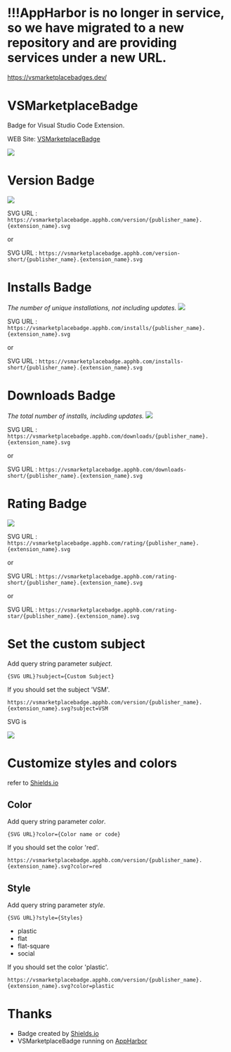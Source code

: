 # !!!AppHarbor is no longer in service, so we have migrated to a new repository and are providing services under a new URL.
https://vsmarketplacebadges.dev/

# VSMarketplaceBadge
Badge for Visual Studio Code Extension.

WEB Site: [VSMarketplaceBadge](https://vsmarketplacebadge.apphb.com/)

![](image/site.png)

# Version Badge
![](image/cssho.vscode-svgviewer_version.png)

SVG URL : `https://vsmarketplacebadge.apphb.com/version/{publisher_name}.{extension_name}.svg`

or

SVG URL : `https://vsmarketplacebadge.apphb.com/version-short/{publisher_name}.{extension_name}.svg`

# Installs Badge
*The number of unique installations, not including updates.*
![](image/cssho.vscode-svgviewer_installs.png)

SVG URL : `https://vsmarketplacebadge.apphb.com/installs/{publisher_name}.{extension_name}.svg`

or

SVG URL : `https://vsmarketplacebadge.apphb.com/installs-short/{publisher_name}.{extension_name}.svg`

# Downloads Badge
*The total number of installs, including updates.*
![](image/cssho.vscode-svgviewer_downloads.png)

SVG URL : `https://vsmarketplacebadge.apphb.com/downloads/{publisher_name}.{extension_name}.svg`

or

SVG URL : `https://vsmarketplacebadge.apphb.com/downloads-short/{publisher_name}.{extension_name}.svg`

# Rating Badge
![](image/ms-vscode_csharp.png)

SVG URL : `https://vsmarketplacebadge.apphb.com/rating/{publisher_name}.{extension_name}.svg`

or

SVG URL : `https://vsmarketplacebadge.apphb.com/rating-short/{publisher_name}.{extension_name}.svg`

or

SVG URL : `https://vsmarketplacebadge.apphb.com/rating-star/{publisher_name}.{extension_name}.svg`

# Set the custom subject

Add query string parameter *subject*.

`{SVG URL}?subject={Custom Subject}`

If you should set the subject 'VSM'.

`https://vsmarketplacebadge.apphb.com/version/{publisher_name}.{extension_name}.svg?subject=VSM`

SVG is

![](image/cssho_vscode-svgviewer_custom.png)

# Customize styles and colors
refer to [Shields.io](http://shields.io/)
## Color
Add query string parameter *color*.

`{SVG URL}?color={Color name or code}`

If you should set the color 'red'.

`https://vsmarketplacebadge.apphb.com/version/{publisher_name}.{extension_name}.svg?color=red`

## Style
Add query string parameter *style*.

`{SVG URL}?style={Styles}`

- plastic
- flat
- flat-square
- social

If you should set the color 'plastic'.

`https://vsmarketplacebadge.apphb.com/version/{publisher_name}.{extension_name}.svg?color=plastic`

# Thanks
- Badge created by [Shields.io](http://shields.io/)
- VSMarketplaceBadge running on [AppHarbor](https://appharbor.com/)
